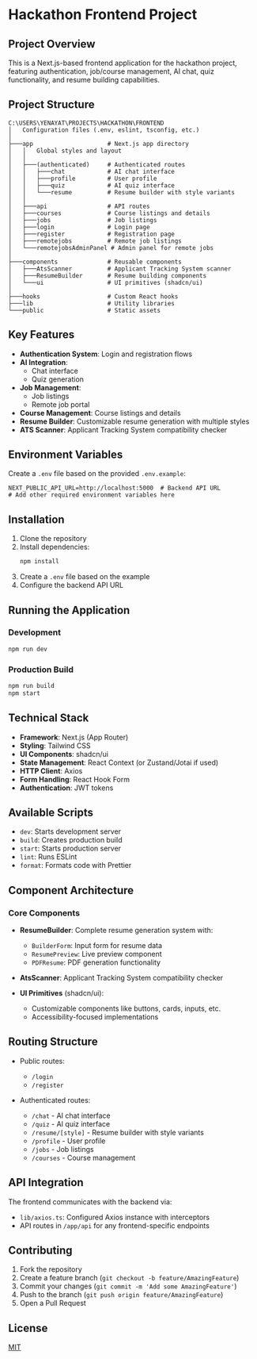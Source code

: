 # Hackathon Frontend Project

## Project Overview

This is a Next.js-based frontend application for the hackathon project, featuring authentication, job/course management, AI chat, quiz functionality, and resume building capabilities.

## Project Structure

```
C:\USERS\YENAYAT\PROJECTS\HACKATHON\FRONTEND
│   Configuration files (.env, eslint, tsconfig, etc.)
│
├───app                     # Next.js app directory
│   │   Global styles and layout
│   │
│   ├───(authenticated)     # Authenticated routes
│   │   ├───chat            # AI chat interface
│   │   ├───profile         # User profile
│   │   ├───quiz            # AI quiz interface
│   │   └───resume          # Resume builder with style variants
│   │
│   ├───api                 # API routes
│   ├───courses             # Course listings and details
│   ├───jobs                # Job listings
│   ├───login               # Login page
│   ├───register            # Registration page
│   ├───remotejobs          # Remote job listings
│   └───remotejobsAdminPanel # Admin panel for remote jobs
│
├───components              # Reusable components
│   ├───AtsScanner          # Applicant Tracking System scanner
│   ├───ResumeBuilder       # Resume building components
│   └───ui                  # UI primitives (shadcn/ui)
│
├───hooks                   # Custom React hooks
├───lib                     # Utility libraries
└───public                  # Static assets
```

## Key Features

- **Authentication System**: Login and registration flows
- **AI Integration**:
  - Chat interface
  - Quiz generation
- **Job Management**:
  - Job listings
  - Remote job portal
- **Course Management**: Course listings and details
- **Resume Builder**: Customizable resume generation with multiple styles
- **ATS Scanner**: Applicant Tracking System compatibility checker

## Environment Variables

Create a `.env` file based on the provided `.env.example`:

```
NEXT_PUBLIC_API_URL=http://localhost:5000  # Backend API URL
# Add other required environment variables here
```

## Installation

1. Clone the repository
2. Install dependencies:
   ```bash
   npm install
   ```
3. Create a `.env` file based on the example
4. Configure the backend API URL

## Running the Application

### Development

```bash
npm run dev
```

### Production Build

```bash
npm run build
npm start
```

## Technical Stack

- **Framework**: Next.js (App Router)
- **Styling**: Tailwind CSS
- **UI Components**: shadcn/ui
- **State Management**: React Context (or Zustand/Jotai if used)
- **HTTP Client**: Axios
- **Form Handling**: React Hook Form
- **Authentication**: JWT tokens

## Available Scripts

- `dev`: Starts development server
- `build`: Creates production build
- `start`: Starts production server
- `lint`: Runs ESLint
- `format`: Formats code with Prettier

## Component Architecture

### Core Components

- **ResumeBuilder**: Complete resume generation system with:
  - `BuilderForm`: Input form for resume data
  - `ResumePreview`: Live preview component
  - `PDFResume`: PDF generation functionality

- **AtsScanner**: Applicant Tracking System compatibility checker

- **UI Primitives** (shadcn/ui):
  - Customizable components like buttons, cards, inputs, etc.
  - Accessibility-focused implementations

## Routing Structure

- Public routes:
  - `/login`
  - `/register`
  
- Authenticated routes:
  - `/chat` - AI chat interface
  - `/quiz` - AI quiz interface
  - `/resume/[style]` - Resume builder with style variants
  - `/profile` - User profile
  - `/jobs` - Job listings
  - `/courses` - Course management

## API Integration

The frontend communicates with the backend via:

- `lib/axios.ts`: Configured Axios instance with interceptors
- API routes in `/app/api` for any frontend-specific endpoints

## Contributing

1. Fork the repository
2. Create a feature branch (`git checkout -b feature/AmazingFeature`)
3. Commit your changes (`git commit -m 'Add some AmazingFeature'`)
4. Push to the branch (`git push origin feature/AmazingFeature`)
5. Open a Pull Request

## License

[MIT](https://choosealicense.com/licenses/mit/)